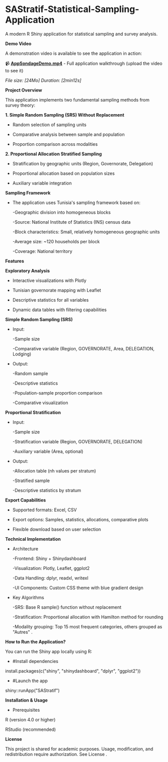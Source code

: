 # SAStratif-Statistical-Sampling-Application

A modern R Shiny application for statistical sampling and survey analysis.

**Demo Video**

A demonstration video is available to see the application in action:

📹 **[AppSondageDemo.mp4](AppSondageDemo.mp4)** - Full application walkthrough (upload the video to see it)

*File size: [24Mo]*
*Duration: [2min12s]*

**Project Overview**

This application implements two fundamental sampling methods from survey theory:

**1. Simple Random Sampling (SRS) Without Replacement**

* Random selection of sampling units

* Comparative analysis between sample and population

* Proportion comparison across modalities

**2. Proportional Allocation Stratified Sampling**

* Stratification by geographic units (Region, Governorate, Delegation)

* Proportional allocation based on population sizes

* Auxiliary variable integration


**Sampling Framework**

* The application uses Tunisia's sampling framework based on:

   -Geographic division into homogeneous blocks

   -Source: National Institute of Statistics (INS) census data

   -Block characteristics: Small, relatively homogeneous geographic units

   -Average size: ~120 households per block

   -Coverage: National territory

**Features**

**Exploratory Analysis**

* Interactive visualizations with Plotly

* Tunisian governorate mapping with Leaflet

* Descriptive statistics for all variables

* Dynamic data tables with filtering capabilities

**Simple Random Sampling (SRS)**

* Input:

  -Sample size

  -Comparative variable (Region, GOVERNORATE, Area, DELEGATION, Lodging)

* Output:

  -Random sample

   -Descriptive statistics

   -Population-sample proportion comparison

   -Comparative visualization

**Proportional Stratification**

* Input:

   -Sample size

   -Stratification variable (Region, GOVERNORATE, DELEGATION)

   -Auxiliary variable (Area, optional)

* Output:

   -Allocation table (nh values per stratum)

   -Stratified sample

   -Descriptive statistics by stratum

**Export Capabilities**

* Supported formats: Excel, CSV

* Export options: Samples, statistics, allocations, comparative plots

* Flexible download based on user selection

**Technical Implementation**

* Architecture
  
   -Frontend: Shiny + Shinydashboard

   -Visualization: Plotly, Leaflet, ggplot2

   -Data Handling: dplyr, readxl, writexl

   -UI Components: Custom CSS theme with blue gradient design

* Key Algorithms
  
  -SRS: Base R sample() function without replacement

  -Stratification: Proportional allocation with Hamilton method for rounding

  -Modality grouping: Top 15 most frequent categories, others grouped as "Autres" .

 **How to Run the Application?**

You can run the Shiny app locally using R:

* #Install dependencies
  
install.packages(c("shiny", "shinydashboard", "dplyr", "ggplot2"))

* #Launch the app
  
shiny::runApp("SAStratif")

**Installation & Usage**

* Prerequisites
  
R (version 4.0 or higher)

RStudio (recommended)

 **License**
 
This project is shared for academic purposes. Usage, modification, and redistribution require authorization.
See License .
